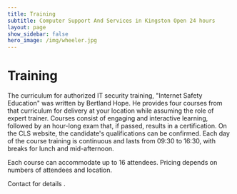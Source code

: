 ```yaml
---
title: Training
subtitle: Computer Support And Services in Kingston Open 24 hours
layout: page
show_sidebar: false
hero_image: /img/wheeler.jpg
---
```


# Training

The curriculum for authorized IT security training, "Internet Safety Education" was written by Bertland Hope. He provides four courses from that curriculum for delivery at your location while assuming the role of expert trainer. Courses consist of engaging and interactive learning, followed by an hour-long exam that, if passed, results in a certification. On the CLS website, the candidate's qualifications can be confirmed.
Each day of the course training is continuous and lasts from 09:30 to 16:30, with breaks for lunch and mid-afternoon.

Each course can accommodate up to 16 attendees. Pricing depends on numbers of attendees and location.

Contact for details .

